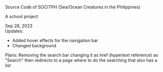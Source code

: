 Source Code of SOCITPH (Sea/Ocean Creatures in the Philippines)

A school project

Sep 28, 2023  
Updates: 
* Added hover effects for the navigation bar 
* Changed background 
 
Plans: 
Removing the search bar changing it as href (hypertext reference) as "Search" then redirects to a page where to do the searching that also has a list
